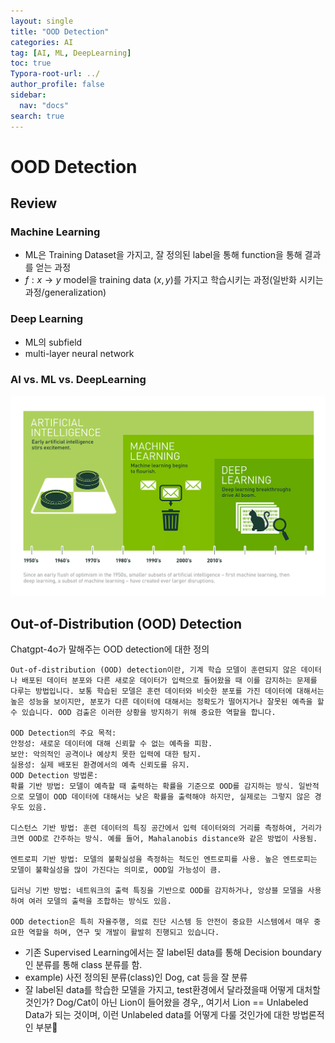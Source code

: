 ```yaml
---
layout: single
title: "OOD Detection"
categories: AI
tag: [AI, ML, DeepLearning]
toc: true
Typora-root-url: ../
author_profile: false
sidebar:
  nav: "docs"
search: true
---
```


# OOD Detection
## Review
### Machine Learning
- ML은 Training Dataset을 가지고, 잘 정의된 label을 통해 function을 통해 결과를 얻는 과정
- $f:x\rightarrow y$ model을 training data $(x,y)$를 가지고 학습시키는 과정(일반화 시키는 과정/generalization)

### Deep Learning
- ML의 subfield
- multi-layer neural network 

<!-- https://blogs.nvidia.com/wp-content/uploads/2016/07/Deep_Learning_Icons_R5_PNG.jpg.png -->

### AI vs. ML vs. DeepLearning
![AI vs. ML vs. Deeplearning](/images/2024-08-22-AI-algorithm(day1)/Deep_Learning_Icons_R5_PNG.jpg.png)

## Out-of-Distribution (OOD) Detection
 Chatgpt-4o가 말해주는 OOD detection에 대한 정의
 ```
 Out-of-distribution (OOD) detection이란, 기계 학습 모델이 훈련되지 않은 데이터나 배포된 데이터 분포와 다른 새로운 데이터가 입력으로 들어왔을 때 이를 감지하는 문제를 다루는 방법입니다. 보통 학습된 모델은 훈련 데이터와 비슷한 분포를 가진 데이터에 대해서는 높은 성능을 보이지만, 분포가 다른 데이터에 대해서는 정확도가 떨어지거나 잘못된 예측을 할 수 있습니다. OOD 검출은 이러한 상황을 방지하기 위해 중요한 역할을 합니다.

OOD Detection의 주요 목적:
안정성: 새로운 데이터에 대해 신뢰할 수 없는 예측을 피함.
보안: 악의적인 공격이나 예상치 못한 입력에 대한 탐지.
실용성: 실제 배포된 환경에서의 예측 신뢰도를 유지.
OOD Detection 방법론:
확률 기반 방법: 모델이 예측할 때 출력하는 확률을 기준으로 OOD를 감지하는 방식. 일반적으로 모델이 OOD 데이터에 대해서는 낮은 확률을 출력해야 하지만, 실제로는 그렇지 않은 경우도 있음.

디스턴스 기반 방법: 훈련 데이터의 특징 공간에서 입력 데이터와의 거리를 측정하여, 거리가 크면 OOD로 간주하는 방식. 예를 들어, Mahalanobis distance와 같은 방법이 사용됨.

엔트로피 기반 방법: 모델의 불확실성을 측정하는 척도인 엔트로피를 사용. 높은 엔트로피는 모델이 불확실성을 많이 가진다는 의미로, OOD일 가능성이 큼.

딥러닝 기반 방법: 네트워크의 출력 특징을 기반으로 OOD를 감지하거나, 앙상블 모델을 사용하여 여러 모델의 출력을 조합하는 방식도 있음.

OOD detection은 특히 자율주행, 의료 진단 시스템 등 안전이 중요한 시스템에서 매우 중요한 역할을 하며, 연구 및 개발이 활발히 진행되고 있습니다.
 ```
 - 기존 Supervised Learning에서는 잘 label된 data를 통해 Decision boundary인 분류를 통해 class 분류를 함.
 - example) 사전 정의된 분류(class)인 Dog, cat 등을 잘 분류
 - 잘 label된 data를 학습한 모델을 가지고, test환경에서 달라졌을때 어떻게 대처할 것인가? Dog/Cat이 아닌 Lion이 들어왔을 경우,,
   여기서 Lion == Unlabeled Data가 되는 것이며, 이런 Unlabeled data를 어떻게 다룰 것인가에 대한 방법론적인 부분